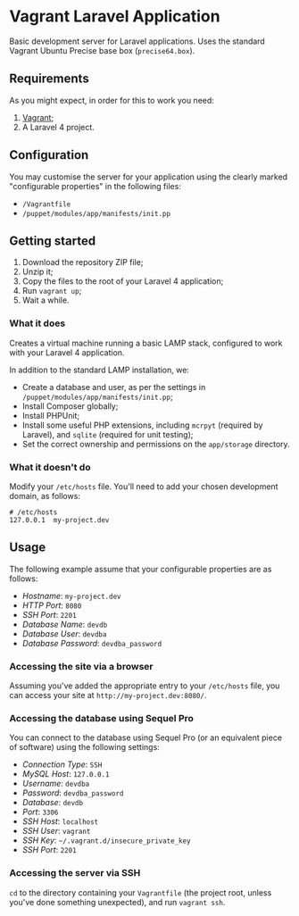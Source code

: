 # Vagrant Laravel Application
Basic development server for Laravel applications. Uses the standard Vagrant Ubuntu Precise base box (`precise64.box`).

## Requirements
As you might expect, in order for this to work you need:

1. [Vagrant][vagrant];
2. A Laravel 4 project.

[vagrant]: http://vagrantup.com/

## Configuration
You may customise the server for your application using the clearly marked "configurable properties" in the following files:

- `/Vagrantfile`
- `/puppet/modules/app/manifests/init.pp`

## Getting started
1. Download the repository ZIP file;
2. Unzip it;
3. Copy the files to the root of your Laravel 4 application;
4. Run `vagrant up`;
5. Wait a while.

### What it does
Creates a virtual machine running a basic LAMP stack, configured to work with your Laravel 4 application.

In addition to the standard LAMP installation, we:

- Create a database and user, as per the settings in `/puppet/modules/app/manifests/init.pp`;
- Install Composer globally;
- Install PHPUnit;
- Install some useful PHP extensions, including `mcrpyt` (required by Laravel), and `sqlite` (required for unit testing);
- Set the correct ownership and permissions on the `app/storage` directory.

### What it doesn't do
Modify your `/etc/hosts` file. You'll need to add your chosen development domain, as follows:

~~~~~
# /etc/hosts
127.0.0.1  my-project.dev
~~~~~

## Usage
The following example assume that your configurable properties are as follows:

- _Hostname_: `my-project.dev`
- _HTTP Port_: `8080`
- _SSH Port_: `2201`
- _Database Name_: `devdb`
- _Database User_: `devdba`
- _Database Password_: `devdba_password`

### Accessing the site via a browser
Assuming you've added the appropriate entry to your `/etc/hosts` file, you can access your site at `http://my-project.dev:8080/`.

### Accessing the database using Sequel Pro
You can connect to the database using Sequel Pro (or an equivalent piece of software) using the following settings:

- _Connection Type_: `SSH`
- _MySQL Host_: `127.0.0.1`
- _Username_: `devdba`
- _Password_: `devdba_password`
- _Database_: `devdb`
- _Port_: `3306`
- _SSH Host_: `localhost`
- _SSH User_: `vagrant`
- _SSH Key_: `~/.vagrant.d/insecure_private_key`
- _SSH Port_: `2201`

### Accessing the server via SSH
`cd` to the directory containing your `Vagrantfile` (the project root, unless you've done something unexpected), and run `vagrant ssh`.